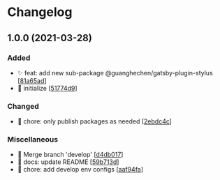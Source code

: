 # Changelog

<a name="1.0.0"></a>
## 1.0.0 (2021-03-28)

### Added

- ✨ feat: add new sub-package @guanghechen/gatsby-plugin-stylus [[81a65ad](https://github.com/guanghechen/gatsby-scaffolds/commit/81a65ad903f72d90e2a36d36350e9f8bcdf93384)]
- 🎉 initialize [[51774d9](https://github.com/guanghechen/gatsby-scaffolds/commit/51774d970414a8f941eae8cf37c2434c4408ef8f)]

### Changed

- 🔧 chore: only publish packages as needed [[2ebdc4c](https://github.com/guanghechen/gatsby-scaffolds/commit/2ebdc4ce7e08ed413d4ab3296afab6e31fa52482)]

### Miscellaneous

- 🔀 Merge branch &#x27;develop&#x27; [[d4db017](https://github.com/guanghechen/gatsby-scaffolds/commit/d4db01744a52c895df42ad6faf02ee9c5e65cd54)]
- 📝 docs: update README [[59b713d](https://github.com/guanghechen/gatsby-scaffolds/commit/59b713d69d6b394ebfcc2c6895d46621e7bb249a)]
- 🔨 chore: add develop env configs [[aaf94fa](https://github.com/guanghechen/gatsby-scaffolds/commit/aaf94fa6beb58324b8a6b685d607be4749e6129a)]
